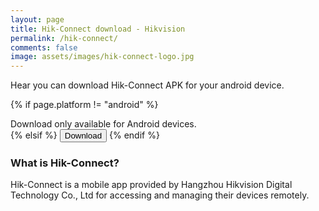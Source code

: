 ```yaml
---
layout: page
title: Hik-Connect download - Hikvision
permalink: /hik-connect/
comments: false
image: assets/images/hik-connect-logo.jpg
---
```


Hear you can download Hik-Connect APK for your android device.

{% if page.platform != "android" %}
    <div class="alert alert-warning" role="alert">
        Download only available for Android devices.
    </div>
{% elsif %}
    <a href="https://mobileappstore.oss-cn-hangzhou.aliyuncs.com/Android/Hik-Connect.apk#" alt="hikconnect apk download"><button type="button" class="btn btn-primary">Download</button></a>
{% endif %}



### What is Hik-Connect?
Hik-Connect is a mobile app provided by Hangzhou Hikvision Digital Technology Co., Ltd for accessing and managing their devices remotely.